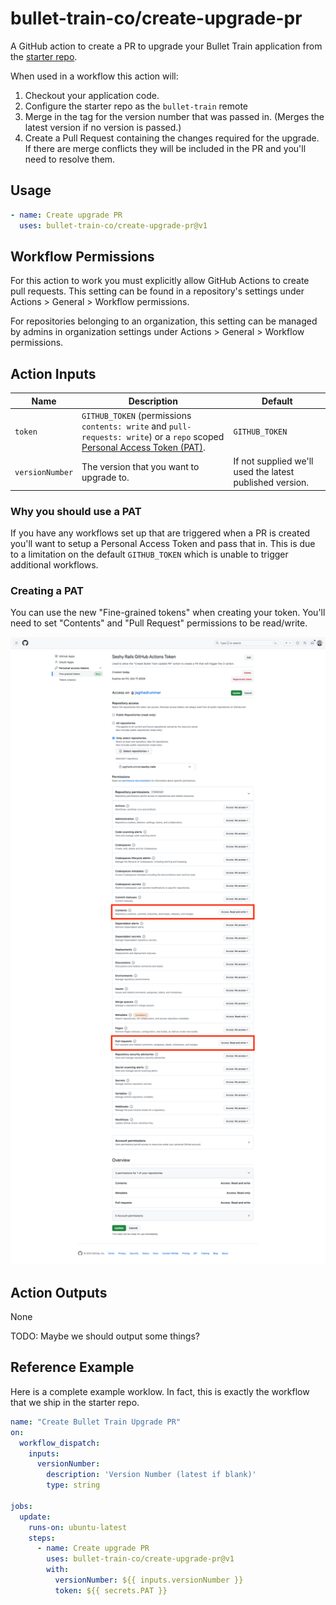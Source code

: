 # bullet-train-co/create-upgrade-pr

A GitHub action to create a PR to upgrade your Bullet Train application from the [starter repo](https://github.com/bullet-train-co/bullet_train).

When used in a workflow this action will:

1. Checkout your application code.
2. Configure the starter repo as the `bullet-train` remote
3. Merge in the tag for the version number that was passed in. (Merges the latest version if no version is passed.)
4. Create a Pull Request containing the changes required for the upgrade. If there are merge conflicts they will be included in the PR and you'll need to resolve them.

## Usage

```yaml
- name: Create upgrade PR
  uses: bullet-train-co/create-upgrade-pr@v1
```

## Workflow Permissions

For this action to work you must explicitly allow GitHub Actions to create pull requests. This setting can be found in a repository's settings under Actions > General > Workflow permissions.

For repositories belonging to an organization, this setting can be managed by admins in organization settings under Actions > General > Workflow permissions.

## Action Inputs

| Name | Description | Default |
| --- | --- | --- |
| `token` | `GITHUB_TOKEN` (permissions `contents: write` and `pull-requests: write`) or a `repo` scoped [Personal Access Token (PAT)](https://docs.github.com/en/github/authenticating-to-github/creating-a-personal-access-token). | `GITHUB_TOKEN` |
| `versionNumber` | The version that you want to upgrade to. | If not supplied we'll used the latest published version. |

### Why you should use a PAT

If you have any workflows set up that are triggered when a PR is created you'll want to setup a Personal Access Token and pass that in.
This is due to a limitation on the default `GITHUB_TOKEN` which is unable to trigger additional workflows.

### Creating a PAT

You can use the new "Fine-grained tokens" when creating your token. You'll need to set "Contents" and "Pull Request" permissions to be read/write.

![Creating a fine-grained personal access token](images/fine-grained-pat.png)

## Action Outputs

None

TODO: Maybe we should output some things?

## Reference Example

Here is a complete example worklow. In fact, this is exactly the workflow that we ship in the starter repo.

```yaml
name: "Create Bullet Train Upgrade PR"
on:
  workflow_dispatch:
    inputs:
      versionNumber:
        description: 'Version Number (latest if blank)'
        type: string

jobs:
  update:
    runs-on: ubuntu-latest
    steps:
      - name: Create upgrade PR
        uses: bullet-train-co/create-upgrade-pr@v1
        with:
          versionNumber: ${{ inputs.versionNumber }}
          token: ${{ secrets.PAT }}
```
